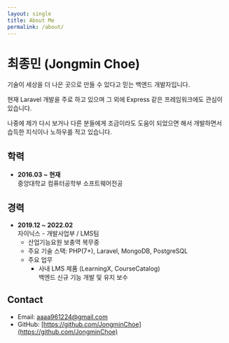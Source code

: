 ```yaml
---
layout: single
title: About Me
permalink: /about/
---
```


# 최종민 (Jongmin Choe)

기술이 세상을 더 나은 곳으로 만들 수 있다고 믿는 백엔드 개발자입니다.

현재 Laravel 개발을 주로 하고 있으며 그 외에 Express 같은 프레임워크에도 관심이 있습니다.

나중에 제가 다시 보거나 다른 분들에게 조금이라도 도움이 되었으면 해서 개발하면서 습득한 지식이나 노하우를 적고 있습니다.

## 학력
- **2016.03 ~ 현재**  
    중앙대학교 컴퓨터공학부 소프트웨어전공

## 경력
- **2019.12 ~ 2022.02**  
    자이닉스 - 개발사업부 / LMS팀  
    - 산업기능요원 보충역 복무중  
    - 주요 기술 스택: PHP(7+), Laravel, MongoDB, PostgreSQL
    - 주요 업무
        - 사내 LMS 제품 (LearningX, CourseCatalog)  
        백엔드 신규 기능 개발 및 유지 보수

## Contact
* Email: [aaaa961224@gmail.com](mailto:aaaa961224@gmail.com)
* GitHub: [https://github.com/JongminChoe](https://github.com/JongminChoe)
